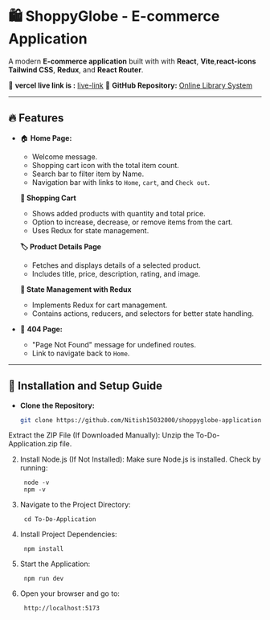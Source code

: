 
# 🛍️ **ShoppyGlobe - E-commerce Application**

A modern **E-commerce application** built with with **React**, **Vite**,**react-icons** **Tailwind CSS**, **Redux**, and **React Router**.

🔗 **vercel live link is :** [live-link](https://shoppyglobe-application.vercel.app/)
🔗 **GitHub Repository:** [Online Library System](https://github.com/Nitish15032000/shoppyglobe-application.git)

---

## 🔥 **Features**
- 🏠 **Home Page:**  
  - Welcome message.  
  - Shopping cart icon with the total item count.
  - Search bar to filter item by Name.  
  - Navigation bar with links to `Home`, `cart`, and `Check out`.

  **🛒 Shopping Cart**
  - Shows added products with quantity and total price.
  - Option to increase, decrease, or remove items from the cart.
  - Uses Redux for state management.

  **🏷️ Product Details Page**
  - Fetches and displays details of a selected product.
  - Includes title, price, description, rating, and image.

  **🔄 State Management with Redux**
  - Implements Redux for cart management.
  - Contains actions, reducers, and selectors for better state handling.


- 🚫 **404 Page:**  
  - "Page Not Found" message for undefined routes.  
  - Link to navigate back to `Home`.  

---


## 🚀 Installation and Setup Guide
- **Clone the Repository:**  
  ```sh
  git clone https://github.com/Nitish15032000/shoppyglobe-application.git

Extract the ZIP File (If Downloaded Manually):
    Unzip the To-Do-Application.zip file.


2. Install Node.js (If Not Installed):
        Make sure Node.js is installed. Check by running:

        node -v
        npm -v

3. Navigate to the Project Directory:

        cd To-Do-Application

4. Install Project Dependencies:

        npm install

5. Start the Application:

        npm run dev

6. Open your browser and go to:

        http://localhost:5173
